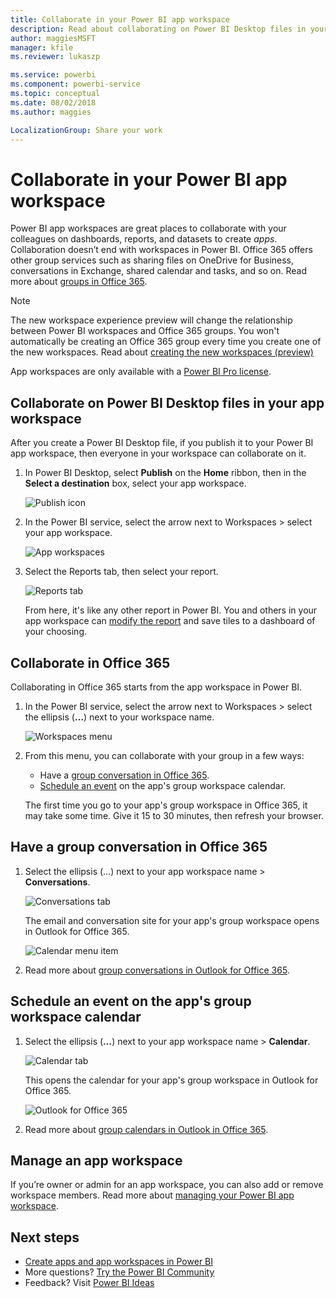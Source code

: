 ```yaml
---
title: Collaborate in your Power BI app workspace
description: Read about collaborating on Power BI Desktop files in your app workspace, and with Office 365 services like sharing files on OneDrive for Business, conversations in Exchange, calendar, and tasks.
author: maggiesMSFT
manager: kfile
ms.reviewer: lukaszp

ms.service: powerbi
ms.component: powerbi-service
ms.topic: conceptual
ms.date: 08/02/2018
ms.author: maggies

LocalizationGroup: Share your work
---
```

# Collaborate in your Power BI app workspace
Power BI app workspaces are great places to collaborate with your colleagues on dashboards, reports, and datasets to create *apps*. Collaboration doesn’t end with workspaces in Power BI. Office 365 offers other group services such as sharing files on OneDrive for Business, conversations in Exchange, shared calendar and tasks, and so on. Read more about [groups in Office 365](https://support.office.com/article/Create-a-group-in-Office-365-7124dc4c-1de9-40d4-b096-e8add19209e9).

> [!NOTE]
> The new workspace experience preview will change the relationship between Power BI workspaces and Office 365 groups. You won't automatically be creating an Office 365 group every time you create one of the new workspaces. Read about [creating the new workspaces (preview)](service-create-the-new-workspaces.md)

App workspaces are only available with a [Power BI Pro license](service-features-license-type.md).

## Collaborate on Power BI Desktop files in your app workspace
After you create a Power BI Desktop file, if you publish it to your Power BI app workspace, then everyone in your workspace can collaborate on it.

1. In Power BI Desktop, select **Publish** on the **Home** ribbon, then in the **Select a destination** box, select your app workspace.
   
    ![Publish icon](media/service-collaborate-power-bi-workspace/power-bi-group-publish-pbix.png)
2. In the Power BI service, select the arrow next to Workspaces > select your app workspace.
   
    ![App workspaces](media/service-collaborate-power-bi-workspace/power-bi-workspace-nav-arrow.png)
3. Select the Reports tab, then select your report.
   
    ![Reports tab](media/service-collaborate-power-bi-workspace/power-bi-workspace-report.png)
   
    From here, it's like any other report in Power BI. You and others in your app workspace can [modify the report](consumer/end-user-reports.md) and save tiles to a dashboard of your choosing.

## Collaborate in Office 365
Collaborating in Office 365 starts from the app workspace in Power BI.

1. In the Power BI service, select the arrow next to Workspaces > select the ellipsis (**…**) next to your workspace name. 
   
   ![Workspaces menu](media/service-collaborate-power-bi-workspace/power-bi-app-ellipsis.png)
2. From this menu, you can collaborate with your group in a few ways: 
   
   * Have a [group conversation in Office 365](service-collaborate-power-bi-workspace.md#have-a-group-conversation-in-office-365).
   * [Schedule an event](service-collaborate-power-bi-workspace.md#schedule-an-event-on-the-group-workspace-calendar) on the app's group workspace calendar.
   
   The first time you go to your app's group workspace in Office 365, it may take some time. Give it 15 to 30 minutes, then refresh your browser.

## Have a group conversation in Office 365
1. Select the ellipsis (…) next to your app workspace name \> **Conversations**. 
   
    ![Conversations tab](media/service-collaborate-power-bi-workspace/power-bi-app-ellipsis.png)
   
   The email and conversation site for your app's group workspace opens in Outlook for Office 365.
   
   ![Calendar menu item](media/service-collaborate-power-bi-workspace/pbi_grps_o365convo.png)
2. Read more about [group conversations in Outlook for Office 365](https://support.office.com/Article/Have-a-group-conversation-a0482e24-a769-4e39-a5ba-a7c56e828b22).

## Schedule an event on the app's group workspace calendar
1. Select the ellipsis (**…**) next to your app workspace name \> **Calendar**. 
   
   ![Calendar tab](media/service-collaborate-power-bi-workspace/power-bi-app-ellipsis.png)
   
   This opens the calendar for your app's group workspace in Outlook for Office 365.
   
   ![Outlook for Office 365](media/service-collaborate-power-bi-workspace/pbi_grps_o365_calendar.png)
2. Read more about [group calendars in Outlook in Office 365](https://support.office.com/Article/Add-edit-and-subscribe-to-group-events-0cf1ad68-1034-4306-b367-d75e9818376a).

## Manage an app workspace
If you’re owner or admin for an app workspace, you can also add or remove workspace members. Read more about [managing your Power BI app workspace](service-manage-app-workspace-in-power-bi-and-office-365.md).

## Next steps
* [Create apps and app workspaces in Power BI](service-create-distribute-apps.md)
* More questions? [Try the Power BI Community](http://community.powerbi.com/)
* Feedback? Visit [Power BI Ideas](https://ideas.powerbi.com/forums/265200-power-bi)

